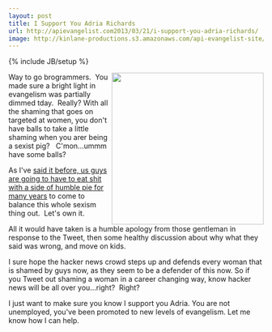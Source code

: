 ```yaml
---
layout: post
title: I Support You Adria Richards
url: http://apievangelist.com2013/03/21/i-support-you-adria-richards/
image: http://kinlane-productions.s3.amazonaws.com/api-evangelist-site/blog/kin-lane-adria-richards.png
---
```

{% include JB/setup %}
<p>
     <img src="https://s3.amazonaws.com/kinlane-productions/kin-lane/kin-lane-adria-richards.png"  width="300" align="right" />
</p>
<p>
     Way to go brogrammers.  You made sure a bright light in evangelism was partially dimmed tday.  Really? With all the shaming that goes on targeted at women, you don't have balls to take a little shaming when you arer being a sexist pig?   C'mon...ummm have some balls?
</p>
<p>
     As I've <a href="http://kinlane.com/2012/12/30/sexism-in-the-tech-space/">said it before, us guys are going to have to eat shit with a side of humble pie for many years</a> to come to balance this whole sexism thing out.  Let's own it.
</p>
<p>
     All it would have taken is a humble apology from those gentleman in response to the Tweet, then some healthy discussion about why what they said was wrong, and move on kids.  
</p>
<p>
     I sure hope the hacker news crowd steps up and defends every woman that is shamed by guys now, as they seem to be a defender of this now. So if you Tweet out shaming a woman in a career changing way, know hacker news will be all over you...right?  Right?
</p>
<p>
     I just want to make sure you know I support you Adria. You are not unemployed, you've been promoted to new levels of evangelism. Let me know how I can help.
</p>
